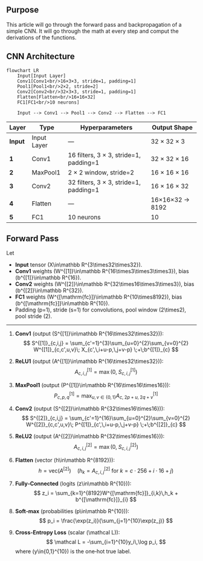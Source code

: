 ## Purpose
This article will go through the forward pass and backpropagation of a simple CNN. It will go through the math at every step and comput the derivations of the functions. 


## CNN Architecture

```mermaid
flowchart LR
    Input[Input Layer]
    Conv1[Conv1<br/>16×3×3, stride=1, padding=1]
    Pool1[Pool1<br/>2×2, stride=2]
    Conv2[Conv2<br/>32×3×3, stride=1, padding=1]
    Flatten[Flatten<br/>16×16×32]
    FC1[FC1<br/>10 neurons]

    Input --> Conv1 --> Pool1 --> Conv2 --> Flatten --> FC1
```


| Layer     | Type        | Hyperparameters                        | Output Shape       |
| --------- | ----------- | -------------------------------------- | ------------------ |
| **Input** | Input Layer | —                                      | 32 × 32 × 3        |
| **1**     | Conv1       | 16 filters, 3 × 3, stride=1, padding=1 | 32 × 32 × 16       |
| **2**     | MaxPool1    | 2 × 2 window, stride=2                 | 16 × 16 × 16       |
| **3**     | Conv2       | 32 filters, 3 × 3, stride=1, padding=1 | 16 × 16 × 32       |
| **4**     | Flatten     | —                                      | 16×16×32 → 8192    |
| **5**     | FC1         | 10 neurons                             | 10                 |


## Forward Pass



Let  
- **Input** tensor \(X\in\mathbb R^{3\times32\times32}\).  
- **Conv1** weights \(W^{[1]}\in\mathbb R^{16\times3\times3\times3}\), bias \(b^{[1]}\in\mathbb R^{16}\).  
- **Conv2** weights \(W^{[2]}\in\mathbb R^{32\times16\times3\times3}\), bias \(b^{[2]}\in\mathbb R^{32}\).  
- **FC1** weights \(W^{[\mathrm{fc}]}\in\mathbb R^{10\times8192}\), bias \(b^{[\mathrm{fc}]}\in\mathbb R^{10}\).  
- Padding \(p=1\), stride \(s=1\) for convolutions, pool window \(2\times2\), pool stride \(2\).

---

1. **Conv1** (output \(S^{[1]}\in\mathbb R^{16\times32\times32}\)):
   $$
   S^{[1]}_{c,i,j}
   = \sum_{c'=1}^{3}\sum_{u=0}^{2}\sum_{v=0}^{2}
     W^{[1]}_{c,c',u,v}\;
     X_{c',\,i+u-p,\,j+v-p}
   \;+\;b^{[1]}_{c}
   $$

2. **ReLU1** (output \(A^{[1]}\in\mathbb R^{16\times32\times32}\)):
   $$
   A^{[1]}_{c,i,j} = \max\bigl(0,\;S^{[1]}_{c,i,j}\bigr)
   $$

3. **MaxPool1** (output \(P^{[1]}\in\mathbb R^{16\times16\times16}\)):
   $$
   P^{[1]}_{c,p,q}
   = \max_{u,v\in\{0,1\}}
     A^{[1]}_{c,\;2p+u,\;2q+v}
   $$

4. **Conv2** (output \(S^{[2]}\in\mathbb R^{32\times16\times16}\)):
   $$
   S^{[2]}_{c,i,j}
   = \sum_{c'=1}^{16}\sum_{u=0}^{2}\sum_{v=0}^{2}
     W^{[2]}_{c,c',u,v}\;
     P^{[1]}_{c',\,i+u-p,\,j+v-p}
   \;+\;b^{[2]}_{c}
   $$

5. **ReLU2** (output \(A^{[2]}\in\mathbb R^{32\times16\times16}\)):
   $$
   A^{[2]}_{c,i,j} = \max\bigl(0,\;S^{[2]}_{c,i,j}\bigr)
   $$

6. **Flatten** (vector \(h\in\mathbb R^{8192}\)):  
   $$
   h = \mathrm{vec}\bigl(A^{[2]}\bigr)
   \quad\bigl(h_k = A^{[2]}_{c,i,j}\text{ for }k=c\cdot256+i\cdot16+j\bigr)
   $$

7. **Fully‐Connected** (logits \(z\in\mathbb R^{10}\)):  
   $$
   z_i = \sum_{k=1}^{8192}W^{[\mathrm{fc}]}_{i,k}\,h_k + b^{[\mathrm{fc}]}_{i}
   $$

8. **Soft‐max** (probabilities \(p\in\mathbb R^{10}\)):  
   $$
   p_i = \frac{\exp(z_i)}{\sum_{j=1}^{10}\exp(z_j)}
   $$

9. **Cross‐Entropy Loss** (scalar \(\mathcal L\)):  
   $$
   \mathcal L = -\sum_{i=1}^{10}y_i\,\log p_i,
   $$
   where \(y\in\{0,1\}^{10}\) is the one‐hot true label.